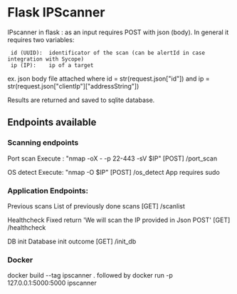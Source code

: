 # Flask IPScanner
IPscanner in flask : as an input requires POST with json (body). In general it requires two variables:

     id (UUID):  identificator of the scan (can be alertId in case integration with Sycope)
     ip (IP):    ip of a target

ex. json body file attached where id = str(request.json["id"]) and ip = str(request.json["clientIp"]["addressString"])

Results are returned and saved to sqlite database.

## Endpoints available

### Scanning endpoints
Port scan
Execute : "nmap -oX - -p 22-443 -sV $IP"
[POST] /port_scan

OS detect
Execute: "nmap -O $IP"
[POST] /os_detect App requires sudo


### Application Endpoints:

Previous scans
List of previously done scans
[GET] /scanlist

Healthcheck
Fixed return 'We will scan the IP provided in Json POST'
[GET] /healthcheck

DB init
Database init outcome
[GET] /init_db

### Docker

 docker build --tag ipscanner . followed by docker run -p 127.0.0.1:5000:5000 ipscanner
